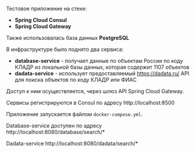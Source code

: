 Тестовое приложение на стеке:
- **Spring Cloud Consul**
- **Spring Cloud Gateway**

Также использовалась база данных **PostgreSQL**

В инфраструктуре было поднято два сервиса:
- **database-service** - получает данные по объектам России по коду КЛАДР из локальной базы данных, которая содержит 1107 объектов
- **dadata-service** - использует предоставляемый https://dadata.ru/ API для поиска объектов по коду КЛАДР или ФИАС

Доступ к ним осуществляется, через шлюз API Spring Cloud Gateway.

Сервисы регистрируются в Consul по адресу http://localhost:8500

Приложение запускается файлом `docker-compose.yml`. 

Database-service доступен по адресу http://localhost:8080/database/search/*

Dadata-service http://localhost:8080/dadata/search/*